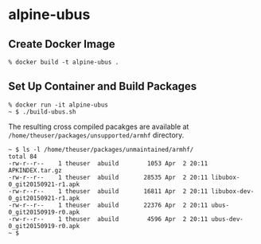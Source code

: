 # alpine-ubus

Create Docker Image
-------------------
```
% docker build -t alpine-ubus .
```

Set Up Container and Build Packages
-----------------------------------
```
% docker run -it alpine-ubus
~ $ ./build-ubus.sh
```
The resulting cross compiled pacakges are available at `/home/theuser/packages/unsupported/armhf` directory.
```
~ $ ls -l /home/theuser/packages/unmaintained/armhf/
total 84
-rw-r--r--    1 theuser  abuild        1053 Apr  2 20:11 APKINDEX.tar.gz
-rw-r--r--    1 theuser  abuild       28535 Apr  2 20:11 libubox-0_git20150921-r1.apk
-rw-r--r--    1 theuser  abuild       16811 Apr  2 20:11 libubox-dev-0_git20150921-r1.apk
-rw-r--r--    1 theuser  abuild       22376 Apr  2 20:11 ubus-0_git20150919-r0.apk
-rw-r--r--    1 theuser  abuild        4596 Apr  2 20:11 ubus-dev-0_git20150919-r0.apk
~ $ 
```
